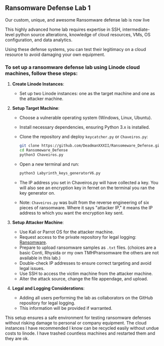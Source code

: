 ## Ransomware Defense Lab 1

Our custom, unique, and awesome Ransomware defense lab is now live

This highly advanced home lab requires expertise in SSH, intermediate-level python source alterations, knowledge of cloud resources, VMs, OS configuration, and data analytics.

Using these defense systems, you can test their legitimacy on a cloud resource to avoid damaging your own equipment.

### To set up a ransomware defense lab using Linode cloud machines, follow these steps:

1. **Create Linode Instances**:
   - Set up two Linode instances: one as the target machine and one as the attacker machine.

2. **Setup Target Machine**:
   - Choose a vulnerable operating system (Windows, Linux, Ubuntu).
   - Install necessary dependencies, ensuring Python 3.x is installed.
   - Clone the repository and deploy `keycatcher.py` or `Chaveiros.py`:

     ```bash
     git clone https://github.com/DeadmanXXXII/Ransomeware_Defense.git
     cd Ransomeware_Defense
     python3 Chaveiros.py
     ```

   - Open a new terminal and run:

     ```bash
     python3 Labyrinth_keys_generatorV6.py
     ```

   - The IP address you set in Chaveiros.py will have collected a key. You will also see an encryption key in fernet on the terminal you ran the key generator on.

   - Note: `Chaveiros.py` was built from the reverse engineering of six pieces of ransomware. Where it says "attacker IP," it means the IP address to which you want the encryption key sent.

3. **Setup Attacker Machine**:
   - Use Kali or Parrot OS for the attacker machine.
   - Request access to the private repository for legal logging: [Ransomware](https://github.com/DeadmanXXXII/Ransomeware).
   - Prepare to upload ransomware samples as `.txt` files. (choices are a basic Conti, Rhysida or my own TMHPransomware the others are not available in this lab.)
   - Double-check IP addresses to ensure correct targeting and avoid legal issues.
   - Use SSH to access the victim machine from the attacker machine.
   - Alter the attack source, change the file appendage, and upload.

4. **Legal and Logging Considerations**:
   - Adding all users performing the lab as collaborators on the GitHub repository for legal logging. 
   - This information will be provided if warranted.

This setup ensures a safe environment for testing ransomware defenses without risking damage to personal or company equipment.
The cloud instances I have recommended I know can be recycled easily without undue costs to linode. I have trashed countless machines and restarted them and they are ok.
